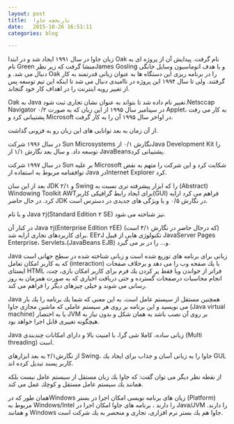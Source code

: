 ```yaml
---
layout: post
title:  تاریخچه جاوا
date:   2015-10-26 16:51:11
categories: blog

---
```




زبان جاوا در سال ۱۹۹۱ ایجاد شد و در ابتدا Oak نام گرفت. پیدایش آن از پروژه ای به نام Green منشا گرفت كه زیر نظرJames Gosling و با هدف اتوماسیون وسایل خانگی دنبال می شد. و Oak را در برنامه ریزی این دستگاه ها به عنوان زبانی قدرتمند به كار گرفتند. ولی تا سال ۱۹۹۴ این پروژه در ناامیدی دنبال می شد تا اینكه این تیم توسعه پس از تغییر رویه اینترنت را در اهداف كار خود گنجاند.

Oak به Java تغییر نام داده شد تا بتواند به عنوان نشان تجاری ثبت شود.Netsccap Navigator ۰/۲ در سپتامبر سال ۱۹۹۵ از این زبان كه به صورت Applet، به كار می رفت پشتیبانی كرد و Microsoft در اواخر سال ۱۹۹۵ آن را به كار گرفت.

از آن زمان به بعد توانایی های این زبان رو به فزونی گذاشت.

در سال ۱۹۹۶ شركت Sun Microsystems نگارش ۰/۱ ازJava Development Kit را توسعه داد. و سال بعد نگارش ۱/۱ از JavaBeansپشتیبانی كرد.

در سال ۱۹۹۷ شركت Sun بر علیه Microsoft شكایت كرد و این شركت را متهم به نقض توافقنامه مربوط به استفاده از Java درInternet Explorer كرد.

بعد از این سان JDK ۲/۱ و Swing را كه ابزار پیشرفته تری نسبت به (Abstract) Windowing Toolkit AWTبرای ایجاد رابط گرافیكی كاربر(GUI) فراهم می كرد ارایه كرد. در حال حاضر JDK در نگارش ۰/۵ و با ویژگی های جدیدی در دسترس است.

و با نام Java ۲j(Standard Edition ۲ SE) نیز شناخته می شود.

در كنار آن Java ۲j(Enterprise Edition ۲EE) (كه درحال حاضر در نگارش ۴/۱ است) برای كاربردهای تجاری ارایه شد. EE۲J تكنولوژی هایی از قبیل JavaServer Pages Enterprise، Servlets،(JavaBeans EJB) و... را در بر می گیرد.

Java زبانی برای برنامه های توزیع شده است و زبانی شناخته شده در سطح جهانی است كه به كاربر امكان تعامل (interaction) با یك صفحه وب را می دهد و برخلاف صفحات ایستای HTML فراتر از خواندن ویا فقط پر كردن یك فرم برای كاربر امكان بازی، چت، انجام محاسبات درصفحات گسترده و حتی دریافت اخباری كه به صورت همزمان به روز رسانی می شوند و خیلی چیزهای دیگر را فراهم می كند.

Java همچنین مستقل از سیستم عامل است. به این معنی كه شما یك برنامه را یك بار می نویسید و این برنامه بر روی هر سیستم عاملی كه ماشین مجازی جاوا (Java virtual machine) یا به اختصار JVM بر روی آن نصب باشد به همان شكل و بدون نیاز به هیچگونه تغییری قابل اجرا خواهد بود.

Java زبانی ساده، كاملا شی گرا، با امنیت بالا و دارای امكانات چندبندی (Multi threading) است.

از نگارش۲/۱ به بعد ابزارهای Swing، جاوا را به زبانی آسان و جذاب برای ایجاد یك GUL كاربر پسند تبدیل كرده اند.

از نقطه نظر دیگر می توان گفت: كه جاوا یك زبان مستقل از سیستم عامل نیست بلكه همانند یك سیستم عامل مستقل و كوچك عمل می كند.

همان طور كه درWindows زبان های برنامه نویسی امكان اجرا در بستر (Platform) مربوط به Windows/Intel را دارند ، برنامه های جاوا امكان اجرا در Java/JVM را دارند. و همانند Windows جاوا هم یك بستر نرم افزاری، تجاری و منحصر به یك شركت است.
